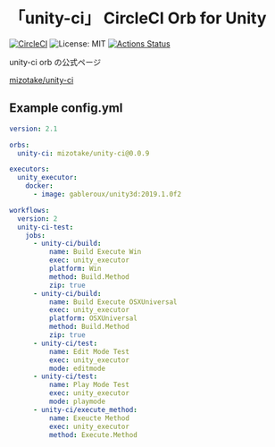 # 「unity-ci」 CircleCI Orb for Unity

[![CircleCI](https://circleci.com/gh/MizoTake/unity-ci.svg?style=svg)](https://circleci.com/gh/MizoTake/unity-ci)
![License: MIT](https://img.shields.io/badge/License-MIT-green.svg)
[![Actions Status](https://github.com/MizoTake/unity-ci/workflows/unity-ci-example/badge.svg)](https://github.com/MizoTake/unity-ci/actions)

unity-ci orb の公式ページ

[mizotake/unity-ci](https://circleci.com/orbs/registry/orb/mizotake/unity-ci)

## Example config.yml

```yaml:config.yml
version: 2.1

orbs:
  unity-ci: mizotake/unity-ci@0.0.9

executors:
  unity_executor:
    docker:
      - image: gableroux/unity3d:2019.1.0f2

workflows:
  version: 2
  unity-ci-test:
    jobs:
      - unity-ci/build:
          name: Build Execute Win
          exec: unity_executor
          platform: Win
          method: Build.Method
          zip: true
      - unity-ci/build:
          name: Build Execute OSXUniversal
          exec: unity_executor
          platform: OSXUniversal
          method: Build.Method
          zip: true
      - unity-ci/test:
          name: Edit Mode Test
          exec: unity_executor
          mode: editmode
      - unity-ci/test:
          name: Play Mode Test
          exec: unity_executor
          mode: playmode
      - unity-ci/execute_method:
          name: Exeucte Method
          exec: unity_executor
          method: Execute.Method
```

